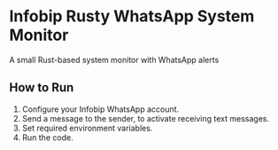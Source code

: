 # Infobip Rusty WhatsApp System Monitor

A small Rust-based system monitor with WhatsApp alerts

## How to Run

1. Configure your Infobip WhatsApp account.
2. Send a message to the sender, to activate receiving text messages.
3. Set required environment variables.
4. Run the code.
